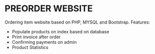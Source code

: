 # PREORDER WEBSITE

Ordering item website based on PHP, MYSQL and Bootstrap. Features:
- Populate products on index based on database
- Print invoice after order
- Confirming payments on admin
- Product Statistics
